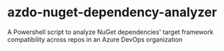 # azdo-nuget-dependency-analyzer
A Powershell script to analyze NuGet dependencies' target framework compatibility across repos in an Azure DevOps organization
